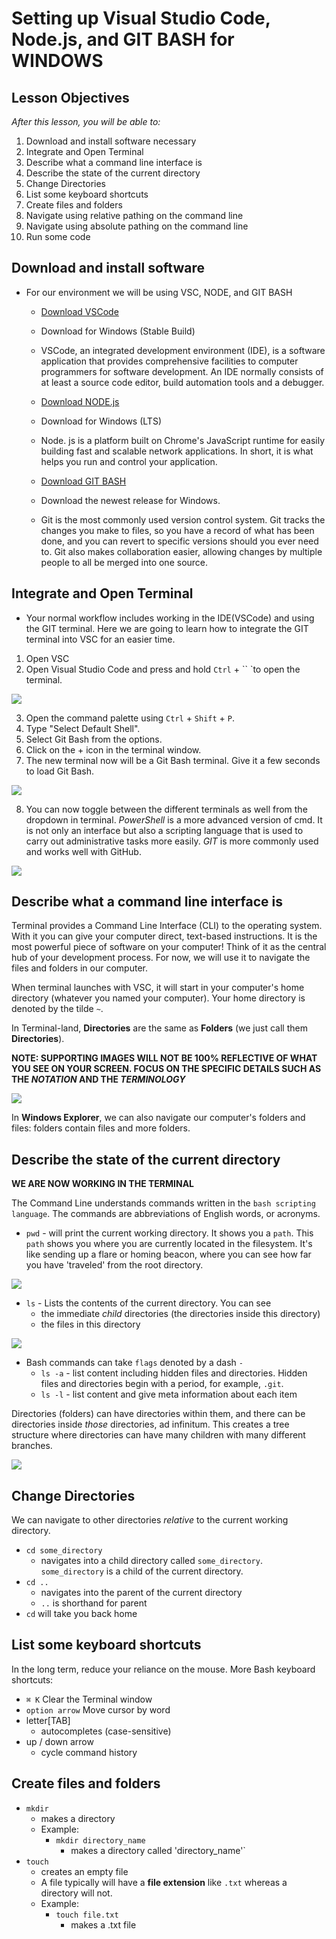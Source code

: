 # Setting up Visual Studio Code, Node.js, and GIT BASH for WINDOWS

## Lesson Objectives

_After this lesson, you will be able to:_

1. Download and install software necessary
1. Integrate and Open Terminal
1. Describe what a command line interface is
1. Describe the state of the current directory
1. Change Directories
1. List some keyboard shortcuts
1. Create files and folders
1. Navigate using relative pathing on the command line
1. Navigate using absolute pathing on the command line
1. Run some code

## Download and install software

- For our environment we will be using VSC, NODE, and GIT BASH
    - [Download VSCode](https://code.visualstudio.com/)
    - Download for Windows (Stable Build)
    - VSCode, an integrated development environment (IDE), is a software application that provides comprehensive facilities to computer programmers for software development. An IDE normally consists of at least a source code editor, build automation tools and a debugger.

    - [Download NODE.js](https://nodejs.org/en/)
    - Download for Windows (LTS)
    - Node. js is a platform built on Chrome's JavaScript runtime for easily building fast and scalable network applications. In short, it is what helps you run and control your application.

    - [Download GIT BASH](https://git-scm.com/downloads)
    - Download the newest release for Windows.
    - Git is the most commonly used version control system. Git tracks the changes you make to files, so you have a record of what has been done, and you can revert to specific versions should you ever need to. Git also makes collaboration easier, allowing changes by multiple people to all be merged into one source.


## Integrate and Open Terminal

- Your normal workflow includes working in the IDE(VSCode) and using the GIT terminal. Here we are going to learn how to integrate the GIT terminal into VSC for an easier time.

1. Open VSC
2. Open Visual Studio Code and press and hold `Ctrl` + `` `to open the terminal.

![](https://i.stack.imgur.com/V4hx4.png)

3. Open the command palette using `Ctrl` + `Shift` + `P`.
4. Type "Select Default Shell".
5. Select Git Bash from the options.
6. Click on the + icon in the terminal window.
7. The new terminal now will be a Git Bash terminal. Give it a few seconds to load Git Bash.

![](https://i.stack.imgur.com/5zLAP.png)

8. You can now toggle between the different terminals as well from the dropdown in terminal. *PowerShell* is a more advanced version of cmd. It is not only an interface but also a scripting language that is used to carry out administrative tasks more easily. *GIT* is more commonly used and works well with GitHub.

![](https://i.stack.imgur.com/1AGtr.png)


## Describe what a command line interface is

Terminal provides a Command Line Interface (CLI) to the operating system. With it you can give your computer direct, text-based instructions. It is the most powerful piece of software on your computer! Think of it as the central hub of your development process. For now, we will use it to navigate the files and folders in our computer.

When terminal launches with VSC, it will start in your computer's home directory (whatever you named your computer). Your home directory is denoted by the tilde `~`.

In Terminal-land, **Directories** are the same as **Folders** (we just call them **Directories**).

**NOTE: SUPPORTING IMAGES WILL NOT BE 100% REFLECTIVE OF WHAT YOU SEE ON YOUR SCREEN. FOCUS ON THE SPECIFIC DETAILS SUCH AS THE _NOTATION_ AND THE _TERMINOLOGY_**

![](https://i.imgur.com/tTyOkwV.png)

In **Windows Explorer**, we can also navigate our computer's folders and files: folders contain files and more folders.


## Describe the state of the current directory

**WE ARE NOW WORKING IN THE TERMINAL**

The Command Line understands commands written in the `bash scripting language`. The commands are abbreviations of English words, or acronyms.

- `pwd` - will print the current working directory. It shows you a `path`. This `path` shows you where you are currently located in the filesystem. It's like sending up a flare or homing beacon, where you can see how far you have 'traveled' from the root directory.

![](https://i.imgur.com/4aaT88x.png)

- `ls` - Lists the contents of the current directory. You can see
	* the immediate _child_ directories (the directories inside this directory)
	* the files in this directory

![](https://i.imgur.com/H2RTUny.png)

- Bash commands can take `flags` denoted by a dash `-`
	- `ls -a` - list content including hidden files and directories. Hidden files and directories begin with a period, for example, `.git`.
	- `ls -l` - list content and give meta information about each item

Directories (folders) can have directories within them, and there can be directories inside _those_ directories, ad infinitum. This creates a tree structure where directories can have many children with many different branches.

![](http://i.imgur.com/M6OgKZJ.png)


## Change Directories

We can navigate to other directories _relative_ to the current working directory.

- `cd some_directory`
	- navigates into a child directory called `some_directory`. `some_directory` is a child of the current directory.
- `cd ..`
	- navigates into the parent of the current directory
	- `..` is shorthand for parent
- `cd` will take you back home


## List some keyboard shortcuts

In the long term, reduce your reliance on the mouse. More Bash keyboard shortcuts:

- `⌘ K` Clear the Terminal window
- `option arrow` Move cursor by word
- letter[TAB]
	- autocompletes (case-sensitive)
- up / down arrow
	- cycle command history

## Create files and folders

- `mkdir`
	- makes a directory
	- Example:
		- `mkdir directory_name`
			- makes a directory called 'directory_name'`
- `touch`
	- creates an empty file
	- A file typically will have a **file extension** like `.txt` whereas a directory will not.
	- Example:
		- `touch file.txt`
			- makes a .txt file